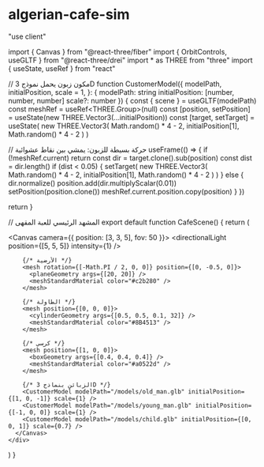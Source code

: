 # algerian-cafe-sim
"use client"

import { Canvas } from "@react-three/fiber"
import { OrbitControls, useGLTF } from "@react-three/drei"
import * as THREE from "three"
import { useState, useRef } from "react"

// مكون زبون يحمل نموذج 3D
function CustomerModel({
  modelPath,
  initialPosition,
  scale = 1,
}: {
  modelPath: string
  initialPosition: [number, number, number]
  scale?: number
}) {
  const { scene } = useGLTF(modelPath)
  const meshRef = useRef<THREE.Group>(null)
  const [position, setPosition] = useState(new THREE.Vector3(...initialPosition))
  const [target, setTarget] = useState(
    new THREE.Vector3(
      Math.random() * 4 - 2,
      initialPosition[1],
      Math.random() * 4 - 2
    )
  )

  // حركة بسيطة للزبون: يمشي بين نقاط عشوائية
  useFrame(() => {
    if (!meshRef.current) return
    const dir = target.clone().sub(position)
    const dist = dir.length()
    if (dist < 0.05) {
      setTarget(
        new THREE.Vector3(
          Math.random() * 4 - 2,
          initialPosition[1],
          Math.random() * 4 - 2
        )
      )
    } else {
      dir.normalize()
      position.add(dir.multiplyScalar(0.01))
      setPosition(position.clone())
      meshRef.current.position.copy(position)
    }
  })

  return <primitive ref={meshRef} object={scene} scale={scale} position={position} />
}

// المشهد الرئيسي للعبة المقهى
export default function CafeScene() {
  return (
    <div className="w-full h-screen">
      <Canvas camera={{ position: [3, 3, 5], fov: 50 }}>
        <ambientLight intensity={0.5} />
        <directionalLight position={[5, 5, 5]} intensity={1} />
        <OrbitControls />

        {/* الأرضية */}
        <mesh rotation={[-Math.PI / 2, 0, 0]} position={[0, -0.5, 0]}>
          <planeGeometry args={[20, 20]} />
          <meshStandardMaterial color="#c2b280" />
        </mesh>

        {/* الطاولة */}
        <mesh position={[0, 0, 0]}>
          <cylinderGeometry args={[0.5, 0.5, 0.1, 32]} />
          <meshStandardMaterial color="#8B4513" />
        </mesh>

        {/* كرسي */}
        <mesh position={[1, 0, 0]}>
          <boxGeometry args={[0.4, 0.4, 0.4]} />
          <meshStandardMaterial color="#a0522d" />
        </mesh>

        {/* الزبائن بنماذج 3D */}
        <CustomerModel modelPath="/models/old_man.glb" initialPosition={[1, 0, -1]} scale={1} />
        <CustomerModel modelPath="/models/young_man.glb" initialPosition={[-1, 0, 0]} scale={1} />
        <CustomerModel modelPath="/models/child.glb" initialPosition={[0, 0, 1]} scale={0.7} />
      </Canvas>
    </div>
  )
}
